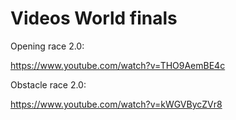 Videos World finals
===

Opening race  2.0:

https://www.youtube.com/watch?v=THO9AemBE4c

Obstacle race  2.0:

https://www.youtube.com/watch?v=kWGVBycZVr8
